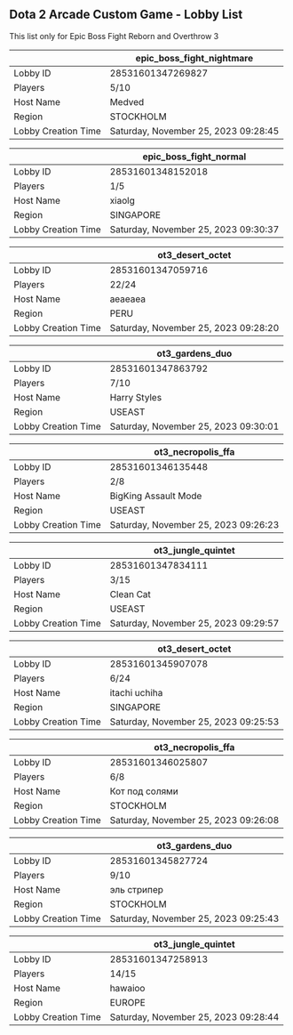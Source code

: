 ## Dota 2 Arcade Custom Game - Lobby List

This list only for Epic Boss Fight Reborn and Overthrow 3

|  | epic_boss_fight_nightmare |
| ------ | ------ |
| Lobby ID | 28531601347269827 |
| Players | 5/10 |
| Host Name | Medved |
| Region | STOCKHOLM |
| Lobby Creation Time | Saturday, November 25, 2023 09:28:45 |


|  | epic_boss_fight_normal |
| ------ | ------ |
| Lobby ID | 28531601348152018 |
| Players | 1/5 |
| Host Name | xiaolg |
| Region | SINGAPORE |
| Lobby Creation Time | Saturday, November 25, 2023 09:30:37 |


|  | ot3_desert_octet |
| ------ | ------ |
| Lobby ID | 28531601347059716 |
| Players | 22/24 |
| Host Name | aeaeaea |
| Region | PERU |
| Lobby Creation Time | Saturday, November 25, 2023 09:28:20 |


|  | ot3_gardens_duo |
| ------ | ------ |
| Lobby ID | 28531601347863792 |
| Players | 7/10 |
| Host Name | Harry Styles |
| Region | USEAST |
| Lobby Creation Time | Saturday, November 25, 2023 09:30:01 |


|  | ot3_necropolis_ffa |
| ------ | ------ |
| Lobby ID | 28531601346135448 |
| Players | 2/8 |
| Host Name | BigKing Assault Mode |
| Region | USEAST |
| Lobby Creation Time | Saturday, November 25, 2023 09:26:23 |


|  | ot3_jungle_quintet |
| ------ | ------ |
| Lobby ID | 28531601347834111 |
| Players | 3/15 |
| Host Name | Clean Cat |
| Region | USEAST |
| Lobby Creation Time | Saturday, November 25, 2023 09:29:57 |


|  | ot3_desert_octet |
| ------ | ------ |
| Lobby ID | 28531601345907078 |
| Players | 6/24 |
| Host Name | itachi uchiha |
| Region | SINGAPORE |
| Lobby Creation Time | Saturday, November 25, 2023 09:25:53 |


|  | ot3_necropolis_ffa |
| ------ | ------ |
| Lobby ID | 28531601346025807 |
| Players | 6/8 |
| Host Name | Кот под солями |
| Region | STOCKHOLM |
| Lobby Creation Time | Saturday, November 25, 2023 09:26:08 |


|  | ot3_gardens_duo |
| ------ | ------ |
| Lobby ID | 28531601345827724 |
| Players | 9/10 |
| Host Name | эль стрипер |
| Region | STOCKHOLM |
| Lobby Creation Time | Saturday, November 25, 2023 09:25:43 |


|  | ot3_jungle_quintet |
| ------ | ------ |
| Lobby ID | 28531601347258913 |
| Players | 14/15 |
| Host Name | hawaioo |
| Region | EUROPE |
| Lobby Creation Time | Saturday, November 25, 2023 09:28:44 |


